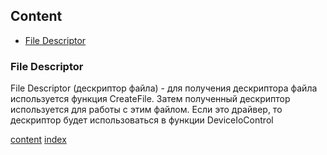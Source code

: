 ## Content

* [File Descriptor](#file-descriptor)


### File Descriptor
File Descriptor (дескриптор файла) - для получения дескриптора файла используется функция CreateFile. Затем полученный дескриптор используется для работы с этим файлом. Если это драйвер, то дескриптор будет использоваться в функции DeviceIoControl

[content](#content) [index](/index.md)